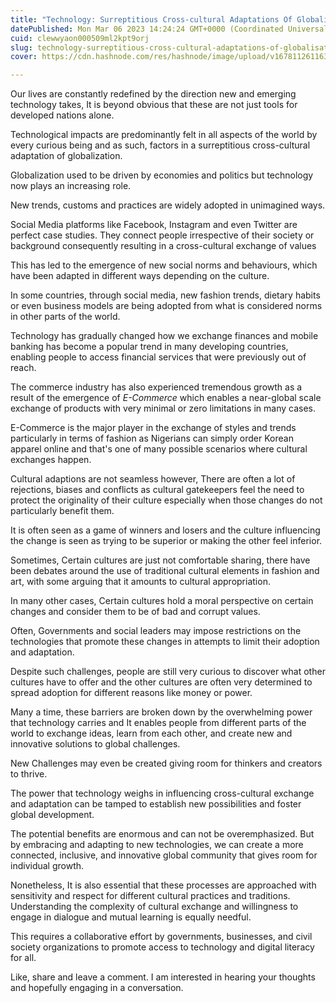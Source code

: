```yaml
---
title: "Technology: Surreptitious Cross-cultural Adaptations Of Globalisation"
datePublished: Mon Mar 06 2023 14:24:24 GMT+0000 (Coordinated Universal Time)
cuid: clewwyaon000509ml2kpt9orj
slug: technology-surreptitious-cross-cultural-adaptations-of-globalisation
cover: https://cdn.hashnode.com/res/hashnode/image/upload/v1678112611635/2f49abe9-8a46-437c-8a59-bfb6eabe6040.png

---
```


Our lives are constantly redefined by the direction new and emerging technology takes, It is beyond obvious that these are not just tools for developed nations alone.

Technological impacts are predominantly felt in all aspects of the world by every curious being and as such, factors in a surreptitious cross-cultural adaptation of globalization.

Globalization used to be driven by economies and politics but technology now plays an increasing role.

New trends, customs and practices are widely adopted in unimagined ways.

Social Media platforms like Facebook, Instagram and even Twitter are perfect case studies. They connect people irrespective of their society or background consequently resulting in a cross-cultural exchange of values

This has led to the emergence of new social norms and behaviours, which have been adapted in different ways depending on the culture.

In some countries, through social media, new fashion trends, dietary habits or even business models are being adopted from what is considered norms in other parts of the world.

Technology has gradually changed how we exchange finances and mobile banking has become a popular trend in many developing countries, enabling people to access financial services that were previously out of reach.

The commerce industry has also experienced tremendous growth as a result of the emergence of *E-Commerce* which enables a near-global scale exchange of products with very minimal or zero limitations in many cases.

E-Commerce is the major player in the exchange of styles and trends particularly in terms of fashion as Nigerians can simply order Korean apparel online and that's one of many possible scenarios where cultural exchanges happen.

Cultural adaptions are not seamless however, There are often a lot of rejections, biases and conflicts as cultural gatekeepers feel the need to protect the originality of their culture especially when those changes do not particularly benefit them.

It is often seen as a game of winners and losers and the culture influencing the change is seen as trying to be superior or making the other feel inferior.

Sometimes, Certain cultures are just not comfortable sharing, there have been debates around the use of traditional cultural elements in fashion and art, with some arguing that it amounts to cultural appropriation.

In many other cases, Certain cultures hold a moral perspective on certain changes and consider them to be of bad and corrupt values.

Often, Governments and social leaders may impose restrictions on the technologies that promote these changes in attempts to limit their adoption and adaptation.

Despite such challenges, people are still very curious to discover what other cultures have to offer and the other cultures are often very determined to spread adoption for different reasons like money or power.

Many a time, these barriers are broken down by the overwhelming power that technology carries and It enables people from different parts of the world to exchange ideas, learn from each other, and create new and innovative solutions to global challenges.

New Challenges may even be created giving room for thinkers and creators to thrive.

The power that technology weighs in influencing cross-cultural exchange and adaptation can be tamped to establish new possibilities and foster global development.

The potential benefits are enormous and can not be overemphasized. But by embracing and adapting to new technologies, we can create a more connected, inclusive, and innovative global community that gives room for individual growth.

Nonetheless, It is also essential that these processes are approached with sensitivity and respect for different cultural practices and traditions. Understanding the complexity of cultural exchange and willingness to engage in dialogue and mutual learning is equally needful.

This requires a collaborative effort by governments, businesses, and civil society organizations to promote access to technology and digital literacy for all.

Like, share and leave a comment. I am interested in hearing your thoughts and hopefully engaging in a conversation.